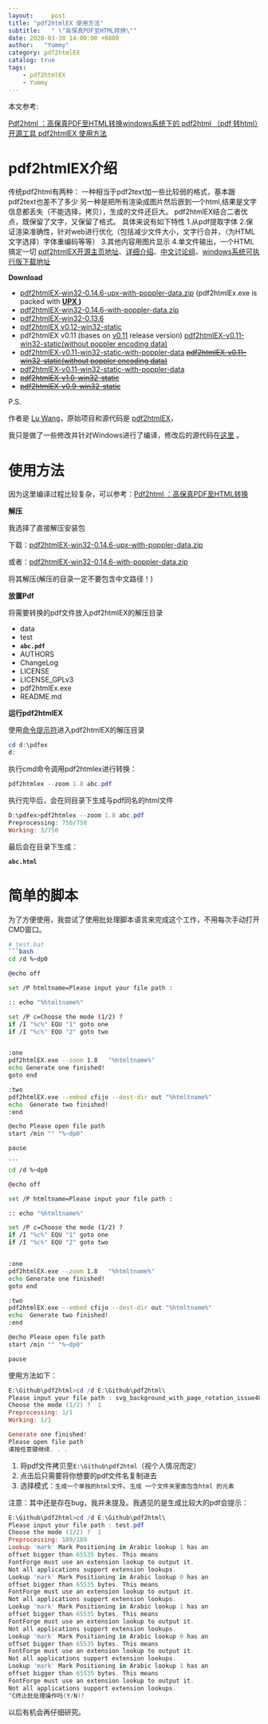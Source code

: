 ```yaml
---
layout:     post
title: "pdf2htmlEX 使用方法"
subtitle:   " \"高保真PDF至HTML转换\""
date: 2020-03-30 14:00:00 +0800
author:   "Yummy"
category: pdf2htmlEX 
catalog: true
tags:
    - pdf2htmlEX 
    - Yummy
---
```


本文参考:

[Pdf2html ：高保真PDF至HTML转换](http://wangying.sinaapp.com/archives/2352)[windows系统下的 pdf2html （pdf 转html）开源工具 pdf2htmlEX 使用方法](https://blog.csdn.net/weixin_44603744/article/details/86596082)

# pdf2htmlEX介绍

传统pdf2html有两种：
一种相当于pdf2text加一些比较弱的格式，基本跟pdf2text也差不了多少
另一种是把所有渲染成图片然后嵌到一个html,结果是文字信息都丢失（不能选择，拷贝），生成的文件还巨大。
pdf2htmlEX结合二者优点，既保留了文字，又保留了格式。
具体来说有如下特性
1.从pdf提取字体
2.保证渲染准确性，针对web进行优化（包括减少文件大小，文字行合并，（为HTML文字选择）字体重编码等等）
3.其他内容用图片显示
4.单文件输出，一个HTML搞定一切
[pdf2htmlEX开源主页地址](https://github.com/coolwanglu/pdf2htmlEX)、[详细介绍](https://github.com/coolwanglu/pdf2htmlEX#-pdf2htmlex)、[中文讨论组](https://groups.google.com/forum/#!forum/pdf2htmlex-cn)、[windows系统可执行版下载地址](http://soft.rubypdf.com/software/pdf2htmlex-windows-version)

**Download**

- [pdf2htmlEX-win32-0.14.6-upx-with-poppler-data.zip](http://soft.rubypdf.com/download/pdf2htmlex/pdf2htmlEX-win32-0.14.6-upx-with-poppler-data.zip) (pdf2htmlEx.exe is packed with **[UPX ](http://upx.sourceforge.net/))**
- [pdf2htmlEX-win32-0.14.6-with-poppler-data.zip](http://soft.rubypdf.com/download/pdf2htmlex/pdf2htmlEX-win32-0.14.6-with-poppler-data.zip)
- [pdf2htmlEX-win32-0.13.6](http://soft.rubypdf.com/wp-content/uploads/2013/08/pdf2htmlEX-win32-0.13.6.zip)
- [pdf2htmlEX v0.12-win32-static](http://soft.rubypdf.com/download/pdf2htmlex/pdf2htmlEX-0.12-win32-static-with-poppler-data.zip)
- pdf2htmlEX v0.11 (bases on [v0.11](https://github.com/coolwanglu/pdf2htmlEX/releases/tag/v0.11) release version)
  [pdf2htmlEX-v0.11-win32-static(without poppler encoding data)](http://soft.rubypdf.com/download/pdf2htmlex/pdf2htmlEX-0.11-win32-static.zip)
- [pdf2htmlEX-v0.11-win32-static-with-poppler-data](http://soft.rubypdf.com/download/pdf2htmlex/pdf2htmlEX-0.11-win32-static-with-poppler-data.zip)
  ~~[pdf2htmlEX-v0.11-win32-static(without poppler encoding data)](http://soft.rubypdf.com/wp-content/uploads/2013/08/pdf2htmlEX-v0.11-win32-static.zip)~~
- [pdf2htmlEX-v0.11-win32-static-with-poppler-data](http://soft.rubypdf.com/download/pdf2htmlex/pdf2htmlEX-v0.11-win32-static-with-poppler-data.zip)
- ~~[pdf2htmlEX-v1.0-win32-static](http://soft.rubypdf.com/software/pdf2htmlex-windows-version/attachment/pdf2htmlex-v1-0-win32-static)~~
- ~~[pdf2htmlEX-v0.9-win32-static](http://soft.rubypdf.com/software/pdf2htmlex-windows-verion/attachment/pdf2htmlex-v0-9-win32-static)~~

P.S.

作者是 [Lu Wang](https://github.com/coolwanglu)，原始项目和源代码是 [pdf2htmlEX](https://github.com/coolwanglu/pdf2htmlEX)，

我只是做了一些修改并针对Windows进行了编译，修改后的源代码在[这里](https://github.com/witwall/pdf2htmlEX) 。

# 使用方法

因为这里编译过程比较复杂，可以参考：[Pdf2html ：高保真PDF至HTML转换](http://wangying.sinaapp.com/archives/2352)

**解压**

我选择了直接解压安装包

下载：[pdf2htmlEX-win32-0.14.6-upx-with-poppler-data.zip](http://soft.rubypdf.com/download/pdf2htmlex/pdf2htmlEX-win32-0.14.6-upx-with-poppler-data.zip) 

或者：[pdf2htmlEX-win32-0.14.6-with-poppler-data.zip](http://soft.rubypdf.com/download/pdf2htmlex/pdf2htmlEX-win32-0.14.6-with-poppler-data.zip)

将其解压(解压的目录一定不要包含中文路径！)

**放置Pdf**

将需要转换的pdf文件放入pdf2htmlEX的解压目录

- data
- test
- **`abc.pdf`**
- AUTHORS
- ChangeLog
- LICENSE
- LICENSE_GPLv3
- pdf2htmlEx.exe
- README.md

**运行pdf2htmlEX**

使用[命令提示符](https://baike.baidu.com/item/CMD命令/9684689?fr=aladdin)进入pdf2htmlEX的解压目录

```powershell
cd d:\pdfex
d:
```

执行cmd命令调用pdf2htmlex进行转换：

```powershell
pdf2htmlex --zoom 1.8 abc.pdf
```

执行完毕后，会在同目录下生成与pdf同名的html文件

```powershell
D:\pdfex>pdf2htmlex --zoom 1.8 abc.pdf
Preprocessing: 750/750
Working: 3/750

```

最后会在目录下生成：

**`abc.html`**

# 简单的脚本

为了方便使用，我尝试了使用批处理脚本语言来完成这个工作，不用每次手动打开CMD窗口。

~~~bash
# test.bat
```bash
cd /d %~dp0

@echo off

set /P htmltname=Please input your file path : 

:: echo "%htmltname%"

set /P c=Choose the mode (1/2) ?  
if /I "%c%" EQU "1" goto one
if /I "%c%" EQU "2" goto two


:one
pdf2htmlEX.exe --zoom 1.8   "%htmltname%"
echo Generate one finished!
goto end

:two
pdf2htmlEX.exe --embed cfijo --dest-dir out "%htmltname%"
echo  Generate two finished!
:end

@echo Please open file path
start /min "" "%~dp0"

pause

```
cd /d %~dp0

@echo off

set /P htmltname=Please input your file path : 

:: echo "%htmltname%"

set /P c=Choose the mode (1/2) ?  
if /I "%c%" EQU "1" goto one
if /I "%c%" EQU "2" goto two


:one
pdf2htmlEX.exe --zoom 1.8   "%htmltname%"
echo Generate one finished!
goto end

:two
pdf2htmlEX.exe --embed cfijo --dest-dir out "%htmltname%"
echo  Generate two finished!
:end

@echo Please open file path
start /min "" "%~dp0"

pause

~~~

使用方法如下：

```powershell
E:\Github\pdf2html>cd /d E:\Github\pdf2html\
Please input your file path : svg_background_with_page_rotation_issue402.pdf
Choose the mode (1/2) ?  1
Preprocessing: 1/1
Working: 1/1

Generate one finished!
Please open file path
请按任意键继续. . .
```

1. 将pdf文件拷贝至`E:\Github\pdf2html`（视个人情况而定）
2. 点击后只需要将你想要的pdf文件名复制进去
3. 选择模式：`生成一个单独的html文件`、`生成 一个文件夹里面包含html 的元素`





注意：其中还是存在bug，我并未提及。我遇见的是生成比较大的pdf会提示：

```powershell
E:\Github\pdf2html>cd /d E:\Github\pdf2html\
Please input your file path : test.pdf
Choose the mode (1/2) ?  1
Preprocessing: 189/189
Lookup 'mark' Mark Positioning in Arabic lookup 1 has an
offset bigger than 65535 bytes. This means
FontForge must use an extension lookup to output it.
Not all applications support extension lookups.
Lookup 'mark' Mark Positioning in Arabic lookup 0 has an
offset bigger than 65535 bytes. This means
FontForge must use an extension lookup to output it.
Not all applications support extension lookups.
Lookup 'mark' Mark Positioning in Arabic lookup 1 has an
offset bigger than 65535 bytes. This means
FontForge must use an extension lookup to output it.
Not all applications support extension lookups.
Lookup 'mark' Mark Positioning in Arabic lookup 0 has an
offset bigger than 65535 bytes. This means
FontForge must use an extension lookup to output it.
Not all applications support extension lookups.
Lookup 'mark' Mark Positioning in Arabic lookup 1 has an
offset bigger than 65535 bytes. This means
FontForge must use an extension lookup to output it.
Not all applications support extension lookups.
^C终止批处理操作吗(Y/N)?
```

以后有机会再仔细研究。

